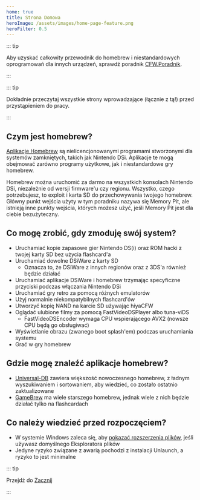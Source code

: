 ```yaml
---
home: true
title: Strona Domowa
heroImage: /assets/images/home-page-feature.png
heroFilter: 0.5
---
```


::: tip

Aby uzyskać całkowity przewodnik do homebrew i niestandardowych oprogramowań dla innych urządzeń, sprawdź poradnik [CFW.Poradnik](https://cfw.guide/).

:::

::: tip

Dokładnie przeczytaj wszystkie strony wprowadzające (łącznie z tą!) przed przystąpieniem do pracy.

:::

## Czym jest homebrew?

[Aplikacje Homebrew](https://en.wikipedia.org/wiki/Homebrew_(video_games)) są nielicencjonowanymi programami stworzonymi dla systemów zamkniętych, takich jak Nintendo DSi. Aplikacje te mogą obejmować zarówno programy użytkowe, jak i niestandardowe gry homebrew.

Homebrew można uruchomić za darmo na wszystkich konsolach Nintendo DSi, niezależnie od wersji firmware'u czy regionu. Wszystko, czego potrzebujesz, to exploit i karta SD do przechowywania twojego homebrew. Główny punkt wejścia użyty w tym poradniku nazywa się Memory Pit, ale istnieją inne punkty wejścia, których możesz użyć, jeśli Memory Pit jest dla ciebie bezużyteczny.

## Co mogę zrobić, gdy zmoduję swój system?

- Uruchamiać kopie zapasowe gier Nintendo DS(i) oraz ROM hacki z twojej karty SD bez użycia flashcard'a
- Uruchamiać dowolne DSiWare z karty SD
    - Oznacza to, że DSiWare z innych regionów oraz z 3DS'a również będzie działać
- Uruchamiać aplikacje DSiWare i homebrew trzymając specyficzne przyciski podczas włączania Nintendo DSi
- Uruchamiać gry retro za pomocą różnych emulatorów
- Użyj normalnie niekompatybilnych flashcard'ów
- Utworzyć kopię NAND na karcie SD używając hiyaCFW
- Oglądać ulubione filmy za pomocą FastVideoDSPlayer albo tuna-viDS
    - FastVideoDSEncoder wymaga CPU wspierającego AVX2 (nowsze CPU będą go obsługiwać)
- Wyświetlanie obrazu (zwanego boot splash'em) podczas uruchamiania systemu
- Grać w gry homebrew

## Gdzie mogę znaleźć aplikacje homebrew?

- [Universal-DB](https://db.universal-team.net/ds) zawiera większość nowoczesnego homebrew, z ładnym wyszukiwaniem i sortowaniem, aby wiedzieć, co zostało ostatnio zaktualizowane
- [GameBrew](https://www.gamebrew.org/wiki/List_of_all_DS_homebrew) ma wiele starszego homebrew, jednak wiele z nich będzie działać tylko na flashcardach

## Co należy wiedzieć przed rozpoczęciem?

- W systemie Windows zaleca się, aby [pokazać rozszerzenia plików](file-extensions-windows), jeśli używasz domyślnego Eksploratora plików
- Jedyne ryzyko związane z awarią pochodzi z instalacji Unlaunch, a ryzyko to jest minimalne

::: tip

Przejdź do [Zacznij](get-started.html)

:::

